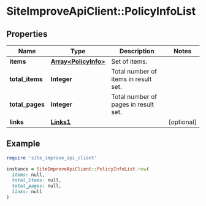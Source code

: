 # SiteImproveApiClient::PolicyInfoList

## Properties

| Name | Type | Description | Notes |
| ---- | ---- | ----------- | ----- |
| **items** | [**Array&lt;PolicyInfo&gt;**](PolicyInfo.md) | Set of items. |  |
| **total_items** | **Integer** | Total number of items in result set. |  |
| **total_pages** | **Integer** | Total number of pages in result set. |  |
| **links** | [**Links1**](Links1.md) |  | [optional] |

## Example

```ruby
require 'site_improve_api_client'

instance = SiteImproveApiClient::PolicyInfoList.new(
  items: null,
  total_items: null,
  total_pages: null,
  links: null
)
```

